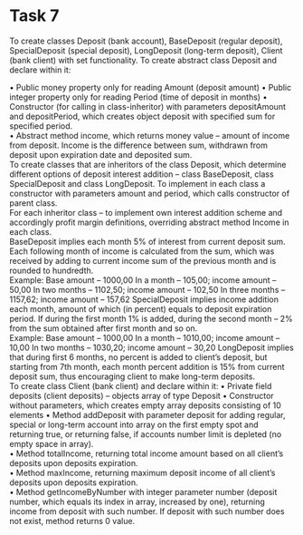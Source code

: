 # Task 7
 
To  create  classes  Deposit  (bank  account),  BaseDeposit  (regular  deposit), 
SpecialDeposit (special deposit), LongDeposit (long-term deposit), Client (bank 
client) with set functionality. 
To create abstract class Deposit and declare within it: 
 
•  Public money property only for reading Amount (deposit amount) 
•  Public integer property only for reading Period (time of deposit in months) 
•  Constructor (for calling in class-inheritor) with parameters depositAmount 
and depositPeriod, which creates object deposit with specified sum for 
specified period.  
•  Abstract method income, which returns money value – amount of income 
from deposit. Income is the difference between sum, withdrawn from 
deposit upon expiration date and deposited sum.  
To create classes that are inheritors of the class Deposit, which determine different 
options of deposit interest addition – class BaseDeposit, class SpecialDeposit and 
class  LongDeposit.  To  implement  in  each  class  a  constructor  with  parameters 
amount and period, which calls constructor of parent class.   
For  each  inheritor  class  –  to  implement  own  interest  addition  scheme  and 
accordingly profit margin definitions, overriding abstract method Income in each 
class.   
BaseDeposit implies each month 5% of interest  from current deposit sum. Each 
following  month  of  income  is  calculated  from  the  sum,  which  was  received  by 
adding to current income sum of the previous month and is rounded to hundredth.  
Example: Base amount – 1000,00 
In a month – 105,00; income amount – 50,00 
In two months – 1102,50; income amount – 102,50 
In three months – 1157,62; income amount – 157,62 
 SpecialDeposit implies income addition each month, amount of which (in percent) 
equals to deposit expiration period. If during the first month 1% is added, during the 
second month – 2% from the sum obtained after first month and so on.   
Example: Base amount – 1000,00 
In a month – 1010,00; income amount – 10,00 
In two months – 1030,20; income amount – 30,20 
LongDeposit  implies  that  during  first  6  months,  no  percent  is  added  to  client’s 
deposit,  but  starting  from  7th  month,  each  month  percent  addition  is  15%  from 
current deposit sum, thus encouraging client to make long-term deposits.  
 To create class Client (bank client) and declare within it: 
•  Private field deposits (client deposits) – objects array of type Deposit 
•  Constructor without parameters, which creates empty array deposits 
consisting of 10 elements 
•  Method addDeposit with parameter deposit for adding regular, special or 
long-term account into array on the first empty spot and returning true, or 
returning false, if accounts number limit is depleted (no empty space in 
array).  
•  Method totalIncome, returning total income amount based on all client’s 
deposits upon deposits expiration.  
•  Method maxIncome, returning maximum deposit income of all client’s 
deposits upon deposits expiration.  
•  Method getIncomeByNumber with integer parameter number (deposit 
number, which equals its index in array, increased by one), returning income 
from deposit with such number. If deposit with such number does not exist, 
method returns 0 value. 
